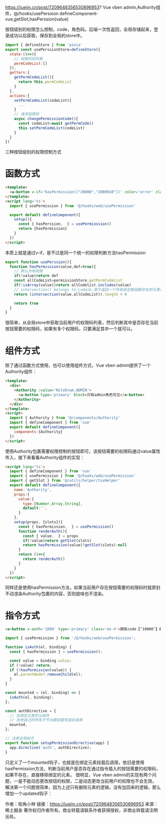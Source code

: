 https://juejin.cn/post/7209648356530896953? Vue vben admin,Authority组件，@/hooks/usePerssion defineComponent-vue,getSlot,hasPerssion(value)

按钮级别的权限怎么控制，code，角色码。后端一次性返回，全局存储起来，登录成功以后获取，保存到全局的store中。
```js
import { defineStore } from 'pinia'
export const usePerssionStore=defineStore({
  state:()=>({
    // 权限代码列表
    permCodeList:[]
  }),
  getters:{
    getPermCodeList(){
      return this.permCodeList
    }
  },
  actions:{
    setPermCodeList(codeList){
      ...
    }
    // 请求权限码
    async changePermissionCode(){
      const codeList=await getPermCode()
      this.setPermCodeList(codeList)
    }
  }
})
```
三种按钮级别的权限控制方式
# 函数方式
```html
<template>
  <a-button v-if='hasPermission(["20000","2000010"])' color='error' class='mx-4'>拥有【20000,2000010】code可见</a-button>
</template>
<script lang='ts'>
  import { usePermission } from '@/hooks/web/usePermission'

  export default defineComponent({
    setup(){
      const { hasPerssion,  } = usePermiossion()
      return {hasPermission}
    }
  })
</script>

```
本质上就是通过v-if，是不过是同一个统一的权限判断方法hasPermission
```js
export function usePerssion(){
  function hasPermission(value,def=true){
    // 默认为有权限
    if(!value)return def
    const allCodeList=permissionStore.getPermCodeList
    if(!isArray(value))return allCodelist.includes(value)
    // intersection() belongs to Lodash,用于返回一个所有给定数组都存在的元素组成的数组
    return (intersection(value,allCodeList)).length > 0

    return true
  }
}
```
很简单，从全局store中获取当前用户的权限码列表，然后判断其中是否存在当前按钮需要的权限码，如果有多个权限码，只要满足其中一个就可以。
# 组件方式
除了通过函数方式使用，也可以使用组件方式，Vue vben admin提供了一个Authority组件：
```html
<template>
  <div>
    <Authority :value='RoleEnum.ADMIN'>
      <a-button type='primary' block>只有admin角色可见</a-button>
    </Authority>
  </div>
</template>
<script>
  import { Authority } from '@/components/Authority'
  import { defineComponent } from 'vue'
  export default defineComponent({
    components:{Authority}
  })
</script>

```
使用Authority包裹需要权限控制的按钮即可，该按钮需要的权限码通过value属性传入，接下来看看Authority组件的实现：
```html
<script lang='ts'>
  import { defineComponent } from 'vue'
  import { usePermission } from '@/hooks/web/usePermission'
  import { getSlot } from '@/utils/helper/tsxHelper'
  export default defineComponent({
    name:'Authority',
    props:{
      value:{
        type:[Number,Array,String],
        default:'',
      }
    },
    setup(props, {slots}){
      const { hasPermission,  } = usePermission()
      function renderAuth(){
        const { value,  } = props
        if(!value)return getSlot(slots)
        return hasPermission(value)?getSlot(slots):null
      }
      return ()=>{
        return renderAuth()
      }
    }
  })
</script>
```
同样还是使用hasPermission方法，如果当前用户存在按钮需要的权限码时就原封不动渲染Authority包裹的内容，否则就啥也不渲染。
# 指令方式
```html
<a-button v-auth='1000' type='primary' class='mx-4'>拥有code【‘10000’】权限可见</a-button>
```
```js
import { usePermission } from '/@/hooks/web/usePermission';

function isAuth(el, binding) {
  const { hasPermission } = usePermission();

  const value = binding.value;
  if (!value) return;
  if (!hasPermission(value)) {
    el.parentNode?.removeChild(el);
  }
}

const mounted = (el, binding) => {
  isAuth(el, binding);
};

const authDirective = {
  // 在绑定元素的父组件
  // 及他自己的所有子节点都挂载完成后调用
  mounted,
};

// 注册全局指令
export function setupPermissionDirective(app) {
  app.directive('auth', authDirective);
}
```
只定义了一个mounted钩子，也就是在绑定元素挂载后调用，依旧是使用hasPermission方法，判断当前用户是否存在通过指令插入的按钮需要的权限码，如果不存在，直接移除绑定的元素。
很明显，Vue vben admin的实现有两个问题，一是不能动态更改按钮的权限，二是动态更改当前用户的权限也不会生效。
解决第一个问题很简单，因为上述只有删除元素的逻辑，没有加回来的逻辑，那么增加一个updated钩子：


作者：街角小林
链接：https://juejin.cn/post/7209648356530896953
来源：稀土掘金
著作权归作者所有。商业转载请联系作者获得授权，非商业转载请注明出处。
